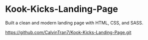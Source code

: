 # Kook-Kicks-Landing-Page
Built a clean and modern landing page with HTML, CSS, and SASS.


https://github.com/CalvinTran7/Kook-Kicks-Landing-Page.git
